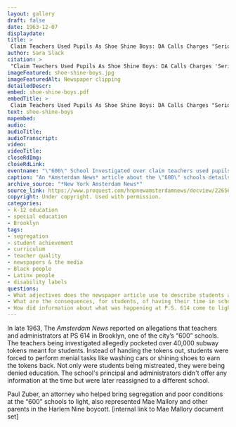 ```yaml
--- 
layout: gallery
draft: false
date: 1963-12-07
displaydate: 
title: >
 Claim Teachers Used Pupils As Shoe Shine Boys: DA Calls Charges "Serious"
author: Sara Slack
citation: >
 "Claim Teachers Used Pupils As Shoe Shine Boys: DA Calls Charges 'Serious,'" Sara Slack, in New York City Civil Rights History Project, Accessed: [Month Day, Year], https://nyccivilrightshistory.org/gallery/shoe-shine-boys.
imageFeatured: shoe-shine-boys.jpg
imageFeaturedAlt: Newspaper clipping
detailedDescr: 
embed: shoe-shine-boys.pdf
embedTitle: >
 Claim Teachers Used Pupils As Shoe Shine Boys: DA Calls Charges "Serious"
text: shoe-shine-boys
mapembed: 
audio: 
audioTitle: 
audioTranscript: 
video: 
videoTitle: 
closeRdImg: 
closeRdLink: 
eventname: "\"600\" School Investigated over claim teachers used pupils as shoe shine boys"
caption: "An *Amsterdam News* article about the \"600\" schools details abusive behavior by teachers and lack of educational programming at the school."
archive_source: "*New York Amsterdam News*"
source_link: https://www.proquest.com/hnpnewamsterdamnews/docview/226560780/abstract/A16D6D948D4F4F56PQ/1?accountid=35635
copyright: Under copyright. Used with permission.
categories: 
- k-12 education
- special education
- Brooklyn
tags: 
- segregation
- student achievement
- curriculum
- teacher quality
- newspapers & the media
- Black people
- Latinx people
- disability labels
questions:
- What adjectives does the newspaper article use to describe students at P.S. 614? How do you think students at the school would have felt about that language? 
- What are the consequences, for students, of having their time in school used on tasks like cleaning the school and washing cars? 
- How did information about what was happening at P.S. 614 come to light?
--- 
```


In late 1963, The *Amsterdam News* reported on allegations that teachers and administrators at PS 614 in Brooklyn, one of the city’s “600” schools. The teachers being investigated allegedly pocketed over 40,000 subway tokens meant for students. Instead of handing the tokens out, students were forced to perform menial tasks like washing cars or shining shoes to earn the tokens back. Not only were students being mistreated, they were being denied education. The school's principal and administrators didn't offer any information at the time but were later reassigned to a different school.

Paul Zuber, an attorney who helped bring segregation and poor conditions at the “600” schools to light, also represented Mae Mallory and other parents in the Harlem Nine boycott. [internal link to Mae Mallory document set]
